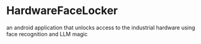# HardwareFaceLocker
an android application that unlocks access to the industrial hardware using face recognition and LLM magic
